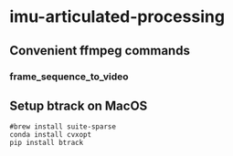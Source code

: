 # imu-articulated-processing

## Convenient ffmpeg commands

### frame_sequence_to_video

## Setup btrack on MacOS

```shell
#brew install suite-sparse
conda install cvxopt
pip install btrack
```
